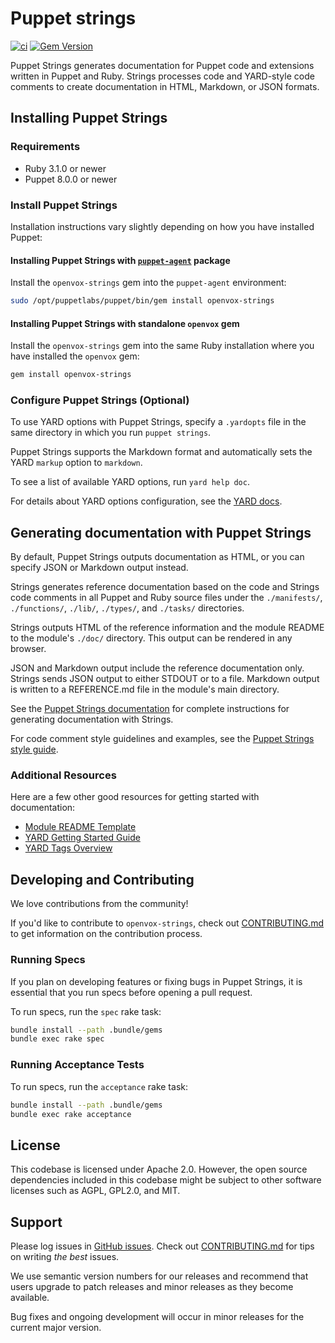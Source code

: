 # Puppet strings

[![ci](https://github.com/voxpupuli/openvox-strings/actions/workflows/ci.yml/badge.svg)](https://github.com/voxpupuli/openvox-strings/actions/workflows/ci.yml)
[![Gem Version](https://badge.fury.io/rb/openvox-strings.svg)](https://badge.fury.io/rb/openvox-strings)

Puppet Strings generates documentation for Puppet code and extensions written in Puppet and Ruby.
Strings processes code and YARD-style code comments to create documentation in HTML, Markdown, or JSON formats.

## Installing Puppet Strings

### Requirements

* Ruby 3.1.0 or newer
* Puppet 8.0.0 or newer

### Install Puppet Strings

Installation instructions vary slightly depending on how you have installed Puppet:

#### Installing Puppet Strings with [`puppet-agent`](https://puppet.com/docs/puppet/6.4/about_agent.html#what-puppet-agent-and-puppetserver-are) package

Install the `openvox-strings` gem into the `puppet-agent` environment:

``` bash
sudo /opt/puppetlabs/puppet/bin/gem install openvox-strings
```

#### Installing Puppet Strings with standalone `openvox` gem

Install the `openvox-strings` gem into the same Ruby installation where you have installed the `openvox` gem:

``` bash
gem install openvox-strings
```

### Configure Puppet Strings (Optional)

To use YARD options with Puppet Strings, specify a `.yardopts` file in the same directory in which you run `puppet strings`.

Puppet Strings supports the Markdown format and automatically sets the YARD `markup` option to `markdown`.

To see a list of available YARD options, run `yard help doc`.

For details about YARD options configuration, see the [YARD docs](http://www.rubydoc.info/gems/yard/file/docs/GettingStarted.md#config).

## Generating documentation with Puppet Strings

By default, Puppet Strings outputs documentation as HTML, or you can specify JSON or Markdown output instead.

Strings generates reference documentation based on the code and Strings code comments in all Puppet and
Ruby source files under the `./manifests/`, `./functions/`, `./lib/`, `./types/`, and `./tasks/` directories.

Strings outputs HTML of the reference information and the module README to the module's `./doc/` directory. This output can be rendered in any browser.

JSON and Markdown output include the reference documentation only.
Strings sends JSON output to either STDOUT or to a file.
Markdown output is written to a REFERENCE.md file in the module's main directory.

See the [Puppet Strings documentation](https://puppet.com/docs/puppet/latest/puppet_strings.html) for complete instructions for generating documentation with Strings.

For code comment style guidelines and examples, see the [Puppet Strings style guide](https://puppet.com/docs/puppet/latest/puppet_strings_style.html).

### Additional Resources

Here are a few other good resources for getting started with documentation:

* [Module README Template](https://puppet.com/docs/puppet/latest/puppet_strings.html)
* [YARD Getting Started Guide](http://www.rubydoc.info/gems/yard/file/docs/GettingStarted.md)
* [YARD Tags Overview](http://www.rubydoc.info/gems/yard/file/docs/Tags.md)

## Developing and Contributing

We love contributions from the community!

If you'd like to contribute to `openvox-strings`, check out [CONTRIBUTING.md](https://github.com/voxpupuli/openvox-strings/blob/main/CONTRIBUTING.md) to get information on the contribution process.

### Running Specs

If you plan on developing features or fixing bugs in Puppet Strings, it is essential that you run specs before opening a pull request.

To run specs, run the `spec` rake task:

``` bash
bundle install --path .bundle/gems
bundle exec rake spec
```

### Running Acceptance Tests

To run specs, run the `acceptance` rake task:

``` bash
bundle install --path .bundle/gems
bundle exec rake acceptance
```

## License

This codebase is licensed under Apache 2.0. However, the open source dependencies included in this codebase might be subject to other software licenses such as AGPL, GPL2.0, and MIT.

## Support

Please log issues in [GitHub issues](https://github.com/voxpupuli/openvox-strings/issues).
Check out [CONTRIBUTING.md](https://github.com/voxpupuli/openvox-strings/blob/main/CONTRIBUTING.md) for tips on writing _the best_ issues.

We use semantic version numbers for our releases and recommend that users upgrade to patch releases and minor releases as they become available.

Bug fixes and ongoing development will occur in minor releases for the current major version.
